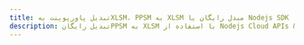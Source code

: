 ---title: تبدیل پاورپوینت بهXLSM، PPSM به XLSM مبدل رایگان یا Nodejs SDKdescription: تبدیل رایگانPPSM به XLSM با استفاده از Nodejs Cloud APIs & SDK. همچنین اسناد Microsoft PowerPoint را در Cloud ایجاد، ویرایش و رندر کنید.---